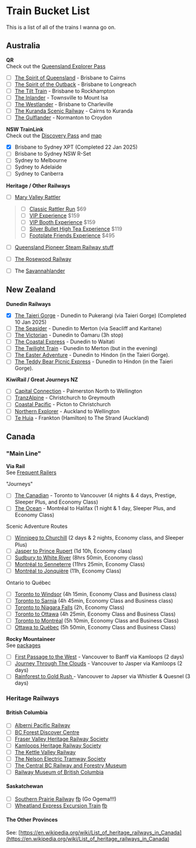 # Train Bucket List

This is a list of all of the trains I wanna go on.

## Australia

**QR**<br>
Check out the [Queensland Explorer Pass](https://www.queenslandrailtravel.com.au/Documents/Fact%20Sheets%20and%20brochures/Queensland%20Explorer%20Pass.pdf)

- [ ] [The Spirit of Queensland](https://www.queenslandrailtravel.com.au/railexperiences/ourtrains/spiritofqueensland) - Brisbane to Cairns
- [ ] [The Spirit of the Outback](https://www.queenslandrailtravel.com.au/railexperiences/ourtrains/spiritoftheoutback) - Brisbane to Longreach
- [ ] [The Tilt Train](https://www.queenslandrailtravel.com.au/railexperiences/ourtrains/tilttrain) - Brisbane to Rockhampton
- [ ] [The Inlander](https://www.queenslandrailtravel.com.au/railexperiences/ourtrains/inlander) - Townsville to Mount Isa
- [ ] [The Westlander](https://www.queenslandrailtravel.com.au/railexperiences/ourtrains/westlander) - Brisbane to Charleville
- [ ] [The Kuranda Scenic Railway](https://www.queenslandrailtravel.com.au/railexperiences/ourtrains/kurandascenicrailway) - Cairns to Kuranda
- [ ] [The Gulflander](https://www.queenslandrailtravel.com.au/railexperiences/ourtrains/gulflander) - Normanton to Croydon

**NSW TrainLink** <br>
Check out the [Discovery Pass](https://transportnsw.info/tickets-opal/regional-tickets-fares/discovery-pass) and [map](https://transportnsw.info/regional-network-map)

- [x] Brisbane to Sydney XPT (Completed 22 Jan 2025)
- [ ] Brisbane to Sydney NSW R-Set
- [ ] Sydney to Melbourne
- [ ] Sydney to Adelaide
- [ ] Sydney to Canberra

**Heritage / Other Railways**

- [ ] [Mary Valley Rattler](https://www.maryvalleyrattler.com.au/)
> - [ ] [Classic Rattler Run](https://www.maryvalleyrattler.com.au/train-journeys/classic-rattler-run/) $69
> - [ ] [VIP Experience](https://www.maryvalleyrattler.com.au/packages/vip-club-car/) $159
> - [ ] [VIP Booth Experience](https://www.maryvalleyrattler.com.au/packages/vip-booth/) $159
> - [ ] [Silver Bullet High Tea Experience](https://www.maryvalleyrattler.com.au/train-journeys/silver-bullet-high-tea/) $119
> - [ ] [Footplate Friends Experience](https://www.maryvalleyrattler.com.au/footplate-friends-experience/) $495
- [ ] [Queensland Pioneer Steam Railway stuff](https://www.facebook.com/QldPioneerSteamRailway)
- [ ] [The Rosewood Railway](https://www.rosewoodrailway.org.au/)
- [ ] The [Savannahlander](https://savannahlander.com.au)


## New Zealand

**Dunedin Railways**

- [x] [The Taieri Gorge](https://www.dunedinrailways.co.nz/cruise-excursions/the-taieri-gorge-cruise-excursion) - Dunedin to Pukerangi (via Taieri Gorge)  (Completed 10 Jan 2025)
- [ ] [The Seasider](https://www.dunedinrailways.co.nz/journeys/the-seasider-journey) - Dunedin to Merton (via Seacliff and Karitane)
- [ ] [The Victorian](https://www.dunedinrailways.co.nz/journeys/the-victorian-journey) - Dunedin to Ōamaru (3h stop)
- [ ] [The Coastal Express](https://www.dunedinrailways.co.nz/journeys/the-coastal-express) - Dunedin to Waitati
- [ ] [The Twilight Train](https://www.dunedinrailways.co.nz/journeys/twilight-train-journey) - Dunedin to Merton (but in the evening)
- [ ] [The Easter Adventure](https://www.dunedinrailways.co.nz/journeys/the-easter-adventure) - Dunedin to Hindon (in the Taieri Gorge).
- [ ] [The Teddy Bear Picnic Express](https://www.dunedinrailways.co.nz/journeys/the-teddy-bear-picnic-express) - Dunedin to Hindon (in the Taieri Gorge).

**KiwiRail / Great Journeys NZ**

- [ ] [Capital Connection](https://www.greatjourneysnz.com/capital-connection/) - Palmerston North to Wellington
- [ ] [TranzAlpine](https://www.greatjourneysnz.com/scenic-trains/tranzalpine-train/) - Christchurch to Greymouth
- [ ] [Coastal Pacific](https://www.greatjourneysnz.com/scenic-trains/coastal-pacific-train/) - Picton to Christchurch
- [ ] [Northern Explorer](https://www.greatjourneysnz.com/scenic-trains/northern-explorer-train/) - Auckland to Wellington
- [ ] [Te Huia](https://www.tehuiatrain.co.nz/) - Frankton (Hamilton) to The Strand (Auckland)

## Canada

### "Main Line"

**Via Rail**<br>
See [Frequent Railers](https://www.viarail.ca/en/offers/frequent-railers)

"Journeys"

- [ ] [The Canadian](https://www.viarail.ca/en/explore-our-destinations/trains/rockies-and-pacific/toronto-vancouver-canadian) - Toronto to Vancouver (4 nights & 4 days, Prestige, Sleeper Plus, and Economy Class)
- [ ] [The Ocean](https://www.viarail.ca/en/explore-our-destinations/trains/atlantic-canada/montreal-halifax-ocean) - Montréal to Halifax (1 night & 1 day, Sleeper Plus, and Economy Class)

Scenic Adventure Routes

- [ ] [Winnipeg to Churchill](https://www.viarail.ca/en/explore-our-destinations/trains/regional-trains/winnipeg-churchill) (2 days & 2 nights, Economy class, and Sleeper Plus)
- [ ] [Jasper to Prince Rupert](https://www.viarail.ca/en/explore-our-destinations/trains/regional-trains/jasper-prince-rupert) (1d 10h, Economy class)
- [ ] [Sudbury to White River](https://www.viarail.ca/en/explore-our-destinations/trains/regional-trains/sudbury-white-river) (8hrs 50min, Economy class)
- [ ] [Montréal to Senneterre](https://www.viarail.ca/en/explore-our-destinations/trains/regional-trains/montreal-senneterre) (11hrs 25min, Economy Class)
- [ ] [Montréal to Jonquière](https://www.viarail.ca/en/explore-our-destinations/trains/regional-trains/montreal-jonquiere) (11h, Economy Class)

Ontario to Québec

- [ ] [Toronto to Windsor](https://www.viarail.ca/en/explore-our-destinations/trains/ontario-and-quebec/toronto-windsor) (4h 15min, Economy Class and Business class)
- [ ] [Toronto to Sarnia](https://www.viarail.ca/en/explore-our-destinations/trains/ontario-and-quebec/toronto-sarnia) (4h 45min, Economy Class and Business class)
- [ ] [Toronto to Niagara Falls](https://www.viarail.ca/en/explore-our-destinations/trains/ontario-and-quebec/toronto-niagara-falls) (2h, Economy Class)
- [ ] [Toronto to Ottawa](https://www.viarail.ca/en/explore-our-destinations/trains/ontario-and-quebec/toronto-ottawa) (4h 25min, Economy Class and Business Class)
- [ ] [Toronto to Montréal](https://www.viarail.ca/en/explore-our-destinations/trains/ontario-and-quebec/toronto-montreal) (5h 10min, Economy Class and Business Class)
- [ ] [Ottawa to Québec](https://www.viarail.ca/en/explore-our-destinations/trains/ontario-and-quebec/ottawa-quebec-city) (5h 50min, Economy Class and Business Class)

**Rocky Mountaineer**<br>
See [packages](https://www.rockymountaineer.com/package-search)

- [ ] [First Passage to the West](https://www.rockymountaineer.com/train-routes/first-passage-west) - Vancouver to Banff via Kamloops (2 days)
- [ ] [Journey Through The Clouds](https://www.rockymountaineer.com/train-routes/journey-through-clouds) - Vancouver to Jasper via Kamloops (2 days)
- [ ] [Rainforest to Gold Rush ](https://www.rockymountaineer.com/train-routes/rainforest-gold-rush) - Vancouver to Japser via Whistler & Quesnel (3 days)

### Heritage Railways
#### British Columbia
- [ ] [Alberni Pacific Railway](https://www.albernipacificrailway.ca/)
- [ ] [BC Forest Discover Centre](https://bcforestdiscoverycentre.com/)
- [ ] [Fraser Valley Heritage Railway Society](https://fvhrs.org/)
- [ ] [Kamloops Heritage Railway Society](https://kamrail.com/)
- [ ] [The Kettle Valley Railway](https://www.kettlevalleyrail.org/)
- [ ] [The Nelson Electric Tramway Society](https://www.nelsonstreetcar.org/)
- [ ] [The Central BC Railway and Forestry Museum](https://pgrfm.bc.ca/)
- [ ] [Railway Museum of British Columbia](https://www.wcra.org/)

#### Saskatchewan
- [ ] [Southern Prairie Railway](https://www.southernprairierailway.ca/) [fb](https://www.facebook.com/southernprairierailway/) (Go Ogema!!!)
- [ ] [Wheatland Express Excursion Train](https://wheatlandexpresstrain.ca/) [fb](https://www.facebook.com/wheatlandexpressexcursiontrain/)

#### The Other Provinces
See: [https://en.wikipedia.org/wiki/List_of_heritage_railways_in_Canada](https://en.wikipedia.org/wiki/List_of_heritage_railways_in_Canada)